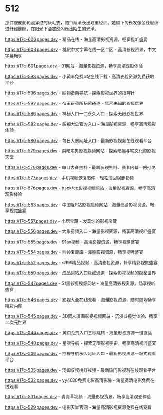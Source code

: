 # 512
那件被彼此轮流穿过的灰毛衣，袖口渐渐长出双重经纬。她留下的长发像金线般织进纤维缝隙，在阳光下会突然闪烁出陌生的光泽。

https://17c-606.pages.dev - 精品在线 - 海量高清影视资源，畅享视听盛宴

https://17c-603.pages.dev - 桃尻中文字幕在线一区二区 - 高清影视资源，中文字幕畅享

https://17c-601.pages.dev - 91网站 - 海量影视资源，畅享高清观影体验

https://17c-598.pages.dev - 小黄车免费b站在线下载 - 高清影视资源免费获取平台

https://17c-596.pages.dev - 妙物指南导航 - 探索影视世界的指南针

https://17c-593.pages.dev - 帝王研究所秘密通道 - 探索未知的影视世界

https://17c-586.pages.dev - 神秘入口一二永久入口 - 探索无限影视世界

https://17c-582.pages.dev - 影视大全官方入口 - 海量影视资源，畅享高清观影体验

https://17c-580.pages.dev - 每日大赛网址入口 - 最新影视视频在线观看平台

https://17c-579.pages.dev - 阴暗宅男影视视频网站 - 探索暗黑与宅文化的影视天堂

https://17c-578.pages.dev - 每日大赛黑料 - 最新影视黑料、赛事内幕一网打尽

https://17c-577.pages.dev - 手机视频恢复软件 - 轻松找回误删视频

https://17c-576.pages.dev - hsck7cc影视视频网站 - 海量影视资源，畅享高清观影体验

https://17c-563.pages.dev - 中国版P站影视视频网站 - 海量高清影视资源，畅享视觉盛宴

https://17c-557.pages.dev - 小居宝藏 - 发现你的影视宝藏

https://17c-556.pages.dev - 大象视频入口 - 海量影视资源，畅享高清视听盛宴

https://17c-555.pages.dev - 91av视频 - 高清影视资源，畅享视觉盛宴

https://17c-554.pages.dev - 帅帅宝藏库 - 海量影视资源，畅享视听盛宴

https://17c-552.pages.dev - s999精品视频 - 高清影视资源，畅享精彩视觉盛宴

https://17c-550.pages.dev - 成品网站入口隐藏通道 - 探索影视视频的隐秘世界

https://17c-547.pages.dev - 51黑影视视频网站 - 海量高清影视资源，畅享视听盛宴

https://17c-546.pages.dev - 影视大全在线观看 - 海量影视资源，随时随地畅享精彩内容

https://17c-545.pages.dev - 3D同人漫画影视视频网站 - 沉浸式视觉体验，畅享二次元世界

https://17c-544.pages.dev - 黄页免费入口三秒跳转 - 海量影视资源一键直达

https://17c-540.pages.dev - 星空导航 - 探索无限影视宇宙，畅享高清视听盛宴

https://17c-538.pages.dev - 柠檬导航永久地址入口 - 最新影视资源一站式观看平台

https://17c-535.pages.dev - 汤姆叔叔桃红视频 - 最新热门影视剧在线观看平台

https://17c-532.pages.dev - yy4080免费电影高清影院 - 海量高清电影免费在线观看

https://17c-531.pages.dev - 青青草视频 - 海量影视资源，畅享高清观影体验

https://17c-529.pages.dev - 电影天堂官网 - 海量高清影视资源免费在线观看
